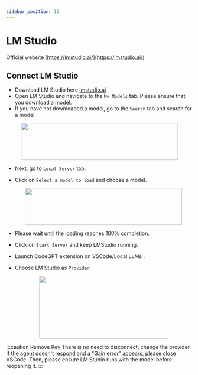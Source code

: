 ```yaml
---
sidebar_position: 15
---
```


# LM Studio

Official website [https://lmstudio.ai/](https://lmstudio.ai/)

## Connect LM Studio
- Download LM Studio here [lmstudio.ai](https://lmstudio.ai/)
- Open LM Studio and navigate to the `My Models` tab. Please ensure that you download a model.
- If you have not downloaded a model, go to the `Search` tab and search for a model.

<p align="center">
       <img width="425" height="100" src="https://github.com/user-attachments/assets/c248167b-32be-415a-9650-f5a8a83ba294"/>
 </p>

- Next, go to `Local Server` tab.
- Click on `Select a model to load` and choose a model.

  <p align="center">
       <img width="425" height="100" src="https://github.com/user-attachments/assets/2e3fb6ed-d64c-4938-b243-372f3ef9d06d"/>
 </p>

- Please wait until the loading reaches 100% completion.
- Click on `Start Server` and keep LMStudio running.
- Launch CodeGPT extension on VSCode/Local LLMs .
- Choose LM Studio as `Provider`.
 
   <p align="center">
  <img width="350" height="170" src="https://github.com/user-attachments/assets/e73743e8-8102-4168-b482-6481189367d6"/>
</p>

:::caution Remove Key 
There is no need to disconnect; change the provider. If the agent doesn't respond and a "Gain error" appears, please close VSCode. Then, please ensure LM Studio runs with the model before reopening it.
:::

   

